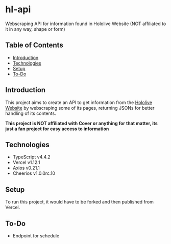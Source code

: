 # hl-api
Webscraping API for information found in Hololive Website (NOT affiliated to it in any way, shape or form)

## Table of Contents
- [Introduction](#introduction)
- [Technologies](#technologies)
- [Setup](#setup)
- [To-Do](#to-do)

## Introduction
This project aims to create an API to get information from the [Hololive Website](https://hololive.hololivepro.com/en) by webscraping some of its pages, returning JSONs for better handling of its contents.

**This project is NOT affiliated with Cover or anything for that matter, its just a fan project for easy access to information**

## Technologies
- TypeScript v4.4.2
- Vercel v1.12.1
- Axios v0.21.1
- Cheerios v1.0.0rc.10

## Setup
To run this project, it would have to be forked and then published from Vercel.

## To-Do
- Endpoint for schedule